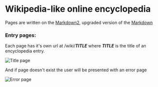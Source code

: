 # Wikipedia-like online encyclopedia
Pages are written on the [Markdown2](https://github.com/trentm/python-markdown2), upgraded version of the [Markdown](https://en.wikipedia.org/wiki/Markdown)

### Entry pages:
Each page has it's own url at /wiki/__*TITLE*__ where __*TITLE*__ is the title of an encyclopedia entry.

![Title page]()

And if page doesn't exist the user will be presented with an error page

![Error page]()
